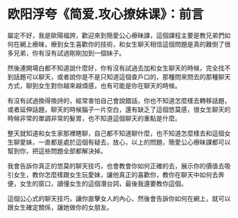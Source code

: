 # 欧阳浮夸《简爱.攻心撩妹课》：前言

屬定不好，我是歐陽福誇，歡迎來到簡愛公心療昧課，這個課程主要是教兄弟們如何在網上療昧，療到女生喜歡你的技術，和女生聊天相信這個問題是真的難倒了很多兄弟，你有沒有試過剛剛加到一個妹子。

然後連開場白都不知道說什麼好，你有沒有試過去加和女生聊天的時候，完全找不到話題可以聊天，或者說你是不是只知道這個查戶口的，那種問來問去的那種聊天方式，聊到女生對你越來越煩感，也有可能是你在聊天的時候。

有沒有試過換得換詩的，經常害怕自己會說錯話，你也不知道怎麼樣去轉移話題，或者延伸話題，聊天的時候腦子一片空白，還有缺乏了這個悠莫感，很女生聊天的時候非常的單調非常的髮胃，也不知道這個聊天的重點是什麼。

整天就知道和女生家那裡瞎聊，自己都不知道聊什麼，也不知道怎麼樣去和這個女生聊愛妹，一直都是處於這個有疑去，放心，以上的問題，簡愛公心療昧課都可以幫到你，把這些問題全部都解決掉。

我會告訴你真正的悠莫的聊天技巧，也會教會你如何正確的去，展示你的價值去吸引女生，教你怎麼樣跟女生玩愛妹，讓他真正的喜歡你，教你在聊天中如何去奔便，女生的窗口，讀懂女生的這個潛台詞，最後我還要教你這個。

這個公心式的聊天技巧，讓你直擊女人的內心，然後會告訴你如何在網上，就可以跟女生確定關係，讓她做你的女朋友。